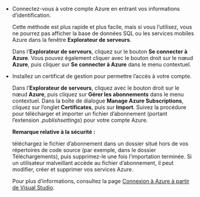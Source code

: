 -   Connectez-vous à votre compte Azure en entrant vos informations d’identification.

    Cette méthode est plus rapide et plus facile, mais si vous l’utilisez, vous ne pourrez pas afficher la base de données SQL ou les services mobiles Azure dans la fenêtre **Explorateur de serveurs**.

    Dans l’**Explorateur de serveurs**, cliquez sur le bouton **Se connecter à Azure**. Vous pouvez également cliquer avec le bouton droit sur le nœud **Azure**, puis cliquer sur **Se connecter à Azure** dans le menu contextuel.

-   Installez un certificat de gestion pour permettre l’accès à votre compte.

    Dans l’**Explorateur de serveurs**, cliquez avec le bouton droit sur le nœud **Azure**, puis cliquez sur **Gérer les abonnements** dans le menu contextuel. Dans la boîte de dialogue **Manage Azure Subscriptions**, cliquez sur l’onglet **Certificates**, puis sur **Import**. Suivez la procédure pour télécharger et importer un fichier d’abonnement (portant l’extension *.publishsettings*) pour votre compte Azure.

    <div class="dev-callout"><strong>Remarque relative &agrave; la s&eacute;curit&eacute;&nbsp;:</strong><br /> <p>t&eacute;l&eacute;chargez le fichier d&rsquo;abonnement dans un dossier situ&eacute; hors de vos r&eacute;pertoires de code source (par exemple, dans le dossier T&eacute;l&eacute;chargements), puis supprimez-le une fois l&rsquo;importation termin&eacute;e. Si un utilisateur malveillant acc&egrave;de au fichier d&rsquo;abonnement, il peut modifier, cr&eacute;er et supprimer vos services Azure.</p></div>


    Pour plus d’informations, consultez la page [Connexion à Azure à partir de Visual Studio][Connexion à Azure à partir de Visual Studio].

  [Connexion à Azure à partir de Visual Studio]: http://go.microsoft.com/fwlink/?LinkId=324796
